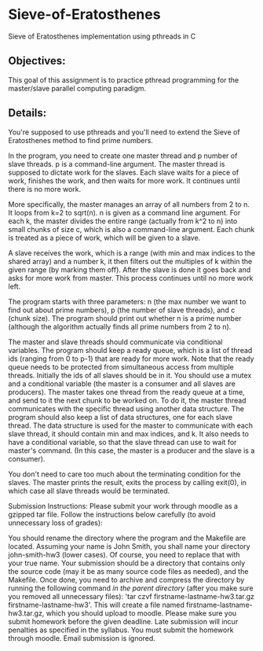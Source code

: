 # Sieve-of-Eratosthenes
Sieve of Eratosthenes implementation using pthreads in C

## Objectives:
This goal of this assignment is to practice pthread programming for the master/slave parallel computing paradigm.  


## Details:
You're supposed to use pthreads and you'll need to extend the Sieve of Eratosthenes method to find prime numbers. 

In the program, you need to create one master thread and p number of slave threads. p is a command-line argument. The master thread is supposed to dictate work for the slaves. Each slave waits for a piece of work, finishes the work, and then waits for more work. It continues until there is no more work.

More specifically, the master manages an array of all numbers from 2 to n. It loops from k=2 to sqrt(n). n is given as a command line argument. For each k, the master divides the entire range (actually from k^2 to n) into small chunks of size c, which is also a command-line argument. Each chunk is treated as a piece of work, which will be given to a slave.

A slave receives the work, which is a range (with min and max indices to the shared array) and a number k, it then filters out the multiples of k within the given range (by marking them off). After the slave is done it goes back and asks for more work from master. This process continues until no more work left.

The program starts with three parameters: n (the max number we want to find out about prime numbers), p (the number of slave threads), and c (chunk size). The program should print out whether n is a prime number (although the algorithm actually finds all prime numbers from 2 to n).

The master and slave threads should communicate via conditional variables. The program should keep a ready queue, which is a list of thread ids (ranging from 0 to p-1) that are ready for more work. Note that the ready queue needs to be protected from simultaneous access from multiple threads.   Initially the ids of all slaves should be in it. You should use a mutex and a conditional variable (the master is a consumer and all slaves are producers). The master takes one thread from the ready queue at a time, and send to it the next chunk to be worked on. To do it, the master thread communicates with the specific thread using another data structure. The program should also keep a list of data structures, one for each slave thread. The data structure is used for the master to communicate with each slave thread, it should contain min and max indices, and k. It also needs to have a conditional variable, so that the slave thread can use to wait for master's command. (In this case, the master is a producer and the slave is a consumer).

You don't need to care too much about the terminating condition for the slaves. The master prints the result, exits the process by calling exit(0), in which case all slave threads would be terminated.

Submission Instructions:
Please submit your work through moodle as a gzipped tar file. Follow the instructions below carefully (to avoid unnecessary loss of grades):

You should rename the directory where the program and the Makefile are located. Assuming your name is John Smith, you shall name your directory john-smith-hw3 (lower cases). Of course, you need to replace that with your true name. 
Your submission should be a directory that contains only the source code (may it be as many source code files as needed), and the Makefile. Once done, you need to archive and compress the directory by running the following command *in the parent directory* (after you make sure you removed all unnecessary files): 'tar czvf firstname-lastname-hw3.tar.gz firstname-lastname-hw3'. This will create a file named firstname-lastname-hw3.tar.gz, which you should upload to moodle.
Please make sure you submit homework before the given deadline. Late submission will incur penalties as specified in the syllabus. You must submit the homework through moodle. Email submission is ignored.
